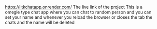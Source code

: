 https://iitkchatapp.onrender.com/
The live link of the project 
This is a omegle type chat app where you can chat to random person and you can set your name 
and whenever you reload the browser or closes the tab the chats and the name will be deleted
